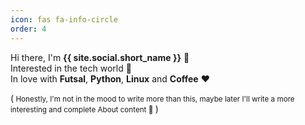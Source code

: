 ```yaml
---
icon: fas fa-info-circle
order: 4
---
```


Hi there, I'm **{{ site.social.short_name }}** 🤚\
Interested in the tech world 🌿\
In love with **Futsal**, **Python**, **Linux** and **Coffee** ❤️

(<small>
Honestly, I'm not in the mood to write more than this,
maybe later I'll write a more interesting and complete About content 🤡
</small>)
